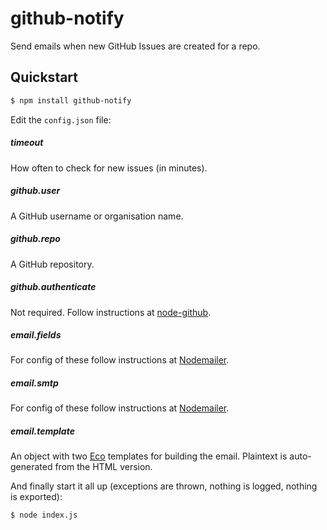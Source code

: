 # github-notify

Send emails when new GitHub Issues are created for a repo.

## Quickstart

```bash
$ npm install github-notify
```

Edit the `config.json` file:

##### timeout
How often to check for new issues (in minutes).

##### github.user
A GitHub username or organisation name.

##### github.repo
A GitHub repository.

##### github.authenticate
Not required. Follow instructions at [node-github](http://mikedeboer.github.io/node-github/#Client.prototype.authenticate).

##### email.fields
For config of these follow instructions at [Nodemailer](https://github.com/andris9/Nodemailer#e-mail-message-fields).

##### email.smtp
For config of these follow instructions at [Nodemailer](https://github.com/andris9/Nodemailer#setting-up-smtp).

##### email.template
An object with two [Eco](https://github.com/sstephenson/eco) templates for building the email. Plaintext is auto-generated from the HTML version.

And finally start it all up (exceptions are thrown, nothing is logged, nothing is exported):

```bash
$ node index.js
```